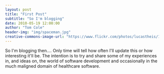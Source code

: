 ```yaml
---
layout: post
title: "First Post"
subtitle: "So I'm blogging"
date: 2010-05-19 12:00:00
author: "Tom Cole"
header-img: "img/spaceman.jpg"
creative-commons-image-url: "https://www.flickr.com/photos/lucastheis/16701805007/"
---
```

So I'm blogging then.... Only time will tell how often I'll update this or how interesting it'll be. The intention is to try and share some of my experiences in, and ideas on, the world of software development and occasionally in the much maligned domain of healthcare software.